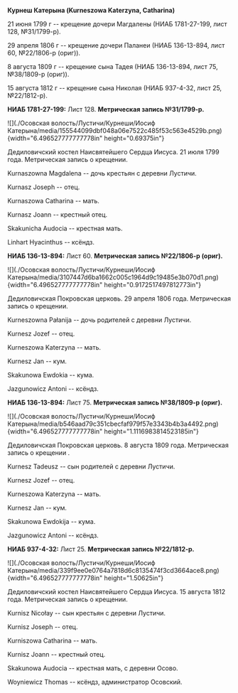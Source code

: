 **Курнеш Катерына (Kurneszowa Katerzyna, Catharina)**

21 июня 1799 г -- крещение дочери Магдалены (НИАБ 1781-27-199, лист 128,
№31/1799-р).

29 апреля 1806 г -- крещение дочери Паланеи (НИАБ 136-13-894, лист 60,
№22/1806-р (ориг)).

8 августа 1809 г -- крещение сына Тадея (НИАБ 136-13-894, лист 75,
№38/1809-р (ориг)).

15 августа 1812 г -- крещение сына Николая (НИАБ 937-4-32, лист 25,
№22/1812-р).

**НИАБ 1781-27-199:** Лист 128. **Метрическая запись №31/1799-р.**

![](./Осовская волость/Лустичи/Курнеши/Иосиф Катерына/media/155544099dbf048a06e7522c485f53c563e4529b.png){width="6.496527777777778in"
height="0.69375in"}

Дедиловичский костел Наисвятейшего Сердца Иисуса. 21 июля 1799 года.
Метрическая запись о крещении.

Kurnaszowna Magdalena -- дочь крестьян с деревни Лустичи.

Kurnasz Joseph -- отец.

Kurnaszowa Catharina -- мать.

Kurnasz Joann -- крестный отец.

Skakunicha Audocia -- крестная мать.

Linhart Hyacinthus -- ксёндз.

**НИАБ 136-13-894:** Лист 60. **Метрическая запись №22/1806-р (ориг).**

![](./Осовская волость/Лустичи/Курнеши/Иосиф Катерына/media/3107447d6ba1662c005c1964d9c19485e3b070d1.png){width="6.496527777777778in"
height="0.9172517497812773in"}

Дедиловичская Покровская церковь. 29 апреля 1806 года. Метрическая
запись о крещении.

Kurneszowna Pałanija -- дочь родителей с деревни Лустичи.

Kurnesz Jozef -- отец.

Kurneszowa Katerzyna -- мать.

Kurnesz Jan -- кум.

Skakunowa Ewdokia -- кума.

Jazgunowicz Antoni -- ксёндз.

**НИАБ 136-13-894:** Лист 75. **Метрическая запись №38/1809-р (ориг).**

![](./Осовская волость/Лустичи/Курнеши/Иосиф Катерына/media/b546aad79c351cbecfaf979f57e3343b4b3a4492.png){width="6.496527777777778in"
height="1.1116983814523185in"}

Дедиловичская Покровская церковь. 8 августа 1809 года. Метрическая
запись о крещении .

Kurnesz Tadeusz -- сын родителей с деревни Лустичи.

Kurnesz Jozef -- отец.

Kurneszowa Katerzyna -- мать.

Kurnesz Jan -- кум.

Skakunowa Ewdokija -- кума.

Jazgunowicz Antoni -- ксёндз.

**НИАБ 937-4-32:** Лист 25. **Метрическая запись №22/1812-р.**

![](./Осовская волость/Лустичи/Курнеши/Иосиф Катерына/media/339f9ee0e0764a7818d6c8135474f3cd3664ace8.png){width="6.496527777777778in"
height="1.50625in"}

Дедиловичский костел Наисвятейшего Сердца Иисуса. 15 августа 1812 года.
Метрическая запись о крещении.

Kurnisz Nicołay -- сын крестьян с деревни Лустичи.

Kurnisz Joseph -- отец.

Kurniszowa Catharina -- мать.

Kurnisz Joann -- крестный отец.

Skakunowa Audocia -- крестная мать, с деревни Осово.

Woyniewicz Thomas -- ксёндз, администратор Осовский.
